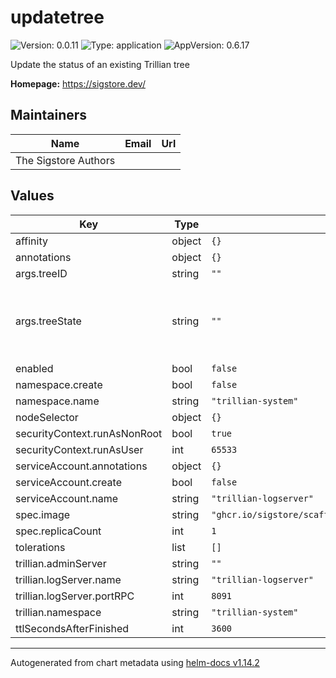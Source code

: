 # updatetree

![Version: 0.0.11](https://img.shields.io/badge/Version-0.0.11-informational?style=flat-square) ![Type: application](https://img.shields.io/badge/Type-application-informational?style=flat-square) ![AppVersion: 0.6.17](https://img.shields.io/badge/AppVersion-0.6.17-informational?style=flat-square)

Update the status of an existing Trillian tree

**Homepage:** <https://sigstore.dev/>

## Maintainers

| Name | Email | Url |
| ---- | ------ | --- |
| The Sigstore Authors |  |  |

## Values

| Key | Type | Default | Description |
|-----|------|---------|-------------|
| affinity | object | `{}` |  |
| annotations | object | `{}` |  |
| args.treeID | string | `""` |  |
| args.treeState | string | `""` | valid tree states are ACTIVE, FROZEN and DRAINING |
| enabled | bool | `false` |  |
| namespace.create | bool | `false` |  |
| namespace.name | string | `"trillian-system"` |  |
| nodeSelector | object | `{}` |  |
| securityContext.runAsNonRoot | bool | `true` |  |
| securityContext.runAsUser | int | `65533` |  |
| serviceAccount.annotations | object | `{}` |  |
| serviceAccount.create | bool | `false` |  |
| serviceAccount.name | string | `"trillian-logserver"` |  |
| spec.image | string | `"ghcr.io/sigstore/scaffolding/updatetree:v0.6.17@sha256:9fe03dde7324490cc7a84c75dfa3f1de267fc71c1a473fc67491c690e22c32ab"` |  |
| spec.replicaCount | int | `1` |  |
| tolerations | list | `[]` |  |
| trillian.adminServer | string | `""` |  |
| trillian.logServer.name | string | `"trillian-logserver"` |  |
| trillian.logServer.portRPC | int | `8091` |  |
| trillian.namespace | string | `"trillian-system"` |  |
| ttlSecondsAfterFinished | int | `3600` |  |

----------------------------------------------
Autogenerated from chart metadata using [helm-docs v1.14.2](https://github.com/norwoodj/helm-docs/releases/v1.14.2)
